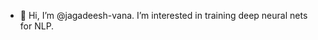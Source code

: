 - 👋 Hi, I’m @jagadeesh-vana.  I’m interested in training deep neural nets for NLP.

<!---
jagadeesh-vana/jagadeesh-vana is a ✨ special ✨ repository because its `README.md` (this file) appears on your GitHub profile.
You can click the Preview link to take a look at your changes.
--->
